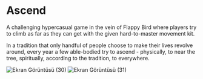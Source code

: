 # Ascend
A challenging hypercasual game in the vein of Flappy Bird where players try to climb as far as they can get with the given hard-to-master movement kit.  

In a tradition that only handful of people choose to make their lives revolve around, every year a few able-bodied try to ascend - physically, to near the tree, spiritually, according to the tradition, to everywhere.

![Ekran Görüntüsü (30)](https://github.com/mukumbasar/ascend/assets/93601245/21758b81-3f9d-4fa3-ab2a-e335bf9a2d09)
![Ekran Görüntüsü (31)](https://github.com/mukumbasar/ascend/assets/93601245/8e304030-65d3-4dcb-bcb8-c5b466ce6403)
